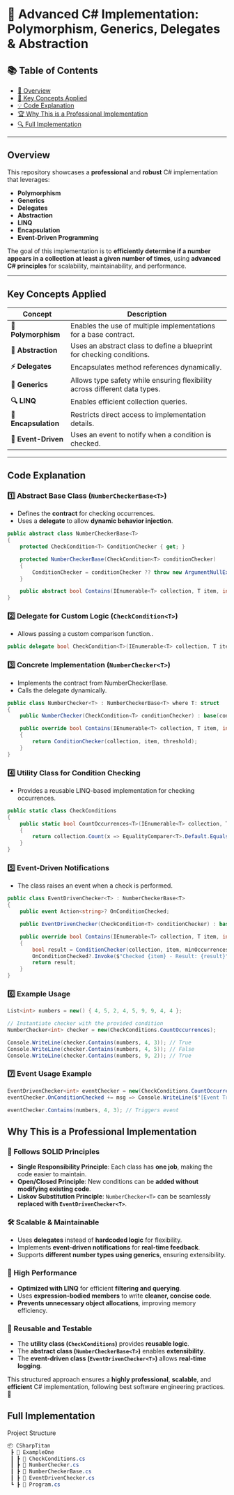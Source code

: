# 🎯 Advanced C# Implementation: Polymorphism, Generics, Delegates & Abstraction

## 📚 Table of Contents
- [📌 Overview](#overview)
- [🚀 Key Concepts Applied](#key-concepts-applied)
- [💡 Code Explanation](#code-explanation)
- [🏆 Why This is a Professional Implementation](#why-this-is-a-professional-implementation)
- [🔍 Full Implementation](#full-implementation)

---

## Overview
This repository showcases a **professional** and **robust** C# implementation that leverages:
- **Polymorphism**
- **Generics**
- **Delegates**
- **Abstraction**
- **LINQ**
- **Encapsulation**
- **Event-Driven Programming**

The goal of this implementation is to **efficiently determine if a number appears in a collection at least a given number of times**, using **advanced C# principles** for scalability, maintainability, and performance.

---

## Key Concepts Applied
| Concept | Description |
|---------|------------|
| **🔄 Polymorphism** | Enables the use of multiple implementations for a base contract. |
| **🧩 Abstraction** | Uses an abstract class to define a blueprint for checking conditions. |
| **⚡ Delegates** | Encapsulates method references dynamically. |
| **🔢 Generics** | Allows type safety while ensuring flexibility across different data types. |
| **🔍 LINQ** | Enables efficient collection queries. |
| **🔧 Encapsulation** | Restricts direct access to implementation details. |
| **📡 Event-Driven** | Uses an event to notify when a condition is checked. |

---

## Code Explanation
### **1️⃣ Abstract Base Class (`NumberCheckerBase<T>`)**
- Defines the **contract** for checking occurrences.
- Uses a **delegate** to allow **dynamic behavior injection**.

```csharp
public abstract class NumberCheckerBase<T>
{
    protected CheckCondition<T> ConditionChecker { get; }

    protected NumberCheckerBase(CheckCondition<T> conditionChecker)
    {
        ConditionChecker = conditionChecker ?? throw new ArgumentNullException(nameof(conditionChecker));
    }

    public abstract bool Contains(IEnumerable<T> collection, T item, int minOccurrences);
}
```

### **2️⃣ Delegate for Custom Logic (`CheckCondition<T>`)**
- Allows passing a custom comparison function..


```csharp
public delegate bool CheckCondition<T>(IEnumerable<T> collection, T item, int threshold);

```


### **3️⃣ Concrete Implementation (`NumberChecker<T>`)**
- Implements the contract from NumberCheckerBase<T>.
- Calls the delegate dynamically.

```csharp
public class NumberChecker<T> : NumberCheckerBase<T> where T: struct
{
    public NumberChecker(CheckCondition<T> conditionChecker) : base(conditionChecker) { }

    public override bool Contains(IEnumerable<T> collection, T item, int threshold)
    {
        return ConditionChecker(collection, item, threshold);
    }
}
```

### **4️⃣ Utility Class for Condition Checking**
- Provides a reusable LINQ-based implementation for checking occurrences.

```csharp
public static class CheckConditions
{
    public static bool CountOccurrences<T>(IEnumerable<T> collection, T item, int threshold)
    {
        return collection.Count(x => EqualityComparer<T>.Default.Equals(x, item)) >= threshold;
    }
}

```


### **5️⃣ Event-Driven Notifications**
- The class raises an event when a check is performed.


```csharp
public class EventDrivenChecker<T> : NumberCheckerBase<T>
{
    public event Action<string>? OnConditionChecked;

    public EventDrivenChecker(CheckCondition<T> conditionChecker) : base(conditionChecker) { }

    public override bool Contains(IEnumerable<T> collection, T item, int minOccurrences)
    {
        bool result = ConditionChecker(collection, item, minOccurrences);
        OnConditionChecked?.Invoke($"Checked {item} - Result: {result}");
        return result;
    }
}
```


### **6️⃣ Example Usage**

```csharp
List<int> numbers = new() { 4, 5, 2, 4, 5, 9, 9, 4, 4 };

// Instantiate checker with the provided condition
NumberChecker<int> checker = new(CheckConditions.CountOccurrences);

Console.WriteLine(checker.Contains(numbers, 4, 3)); // True
Console.WriteLine(checker.Contains(numbers, 4, 5)); // False
Console.WriteLine(checker.Contains(numbers, 9, 2)); // True

```

### **7️⃣ Event Usage Example**

```csharp
EventDrivenChecker<int> eventChecker = new(CheckConditions.CountOccurrences);
eventChecker.OnConditionChecked += msg => Console.WriteLine($"[Event Triggered] {msg}");

eventChecker.Contains(numbers, 4, 3); // Triggers event

```


## Why This is a Professional Implementation

### 🔧 Follows SOLID Principles
- **Single Responsibility Principle**: Each class has **one job**, making the code easier to maintain.
- **Open/Closed Principle**: New conditions can be **added without modifying existing code**.
- **Liskov Substitution Principle**: `NumberChecker<T>` can be seamlessly **replaced with `EventDrivenChecker<T>`**.

### 🛠 Scalable & Maintainable
- Uses **delegates** instead of **hardcoded logic** for flexibility.
- Implements **event-driven notifications** for **real-time feedback**.
- Supports **different number types using generics**, ensuring extensibility.

### 🏃 High Performance
- **Optimized with LINQ** for efficient **filtering and querying**.
- Uses **expression-bodied members** to write **cleaner, concise code**.
- **Prevents unnecessary object allocations**, improving memory efficiency.

### 🔄 Reusable and Testable
- The **utility class (`CheckConditions`)** provides **reusable logic**.
- The **abstract class (`NumberCheckerBase<T>`)** enables **extensibility**.
- The **event-driven class (`EventDrivenChecker<T>`)** allows **real-time logging**.

This structured approach ensures a **highly professional**, **scalable**, and **efficient** C# implementation, following best software engineering practices. 🚀




## Full Implementation

Project Structure

```css
📦 CSharpTitan
 ┣ 📂 ExampleOne
 ┃ ┣ 📜 CheckConditions.cs
 ┃ ┣ 📜 NumberChecker.cs
 ┃ ┣ 📜 NumberCheckerBase.cs
 ┃ ┣ 📜 EventDrivenChecker.cs 
 ┗ ┣ 📜 Program.cs

```

